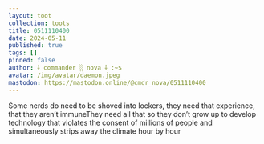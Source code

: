 ```yaml
---
layout: toot
collection: toots
title: 0511110400
date: 2024-05-11
published: true
tags: []
pinned: false
author: ⸸ commander ░ nova ⸸ :~$
avatar: /img/avatar/daemon.jpeg
mastodon: https://mastodon.online/@cmdr_nova/0511110400
---
```


Some nerds do need to be shoved into lockers, they need that experience, that they aren’t immuneThey need all that so they don’t grow up to develop technology that violates the consent of millions of people and simultaneously strips away the climate hour by hour
